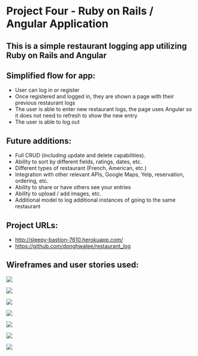 # Project Four - Ruby on Rails / Angular Application

## This is a simple restaurant logging app utilizing Ruby on Rails and Angular

## Simplified flow for app:
- User can log in or register
- Once registered and logged in, they are shown a page with their previous restaurant logs
- The user is able to enter new restaurant logs, the page uses Angular so it does not need to refresh to show the new entry
- The user is able to log out

## Future additions:
- Full CRUD (including update and delete capabilities).
- Ability to sort by different fields, ratings, dates, etc.
- Different types of restaurant (French, American, etc.)
- Integration with other relevant APIs, Google Maps, Yelp, reservation, ordering, etc.
- Ability to share or have others see your entries
- Ability to upload / add images, etc.
- Additional model to log additional instances of going to the same restaurant

## Project URLs:
- http://sleepy-bastion-7610.herokuapp.com/
- https://github.com/donghwalee/restaurant_log

## Wireframes and user stories used:

![](https://app.box.com/shared/static/2khygf985hesbbur0hpy7vdvl01q9y04.jpg)

![](https://app.box.com/shared/static/0g2oyfrfeddnfcza8u7qltyt9pyknrwf.jpg)

![](https://app.box.com/shared/static/iwp01ukol8g5wwxtkpvllkrcodmuv9wl.jpg)

![](https://app.box.com/shared/static/uow21sy4hr3885oazr619sy52v1xksql.jpg)

![](https://app.box.com/shared/static/eco25dmj3a48feklvnrm557i5ww2u5w3.jpg)

![](https://app.box.com/shared/static/4xde66dm7n3gg7sq4nbixfvym3pq5y36.jpg)

![](https://app.box.com/shared/static/1bug2lozi6wyaa06f4x5icrcmf5wqy4k.jpg)

